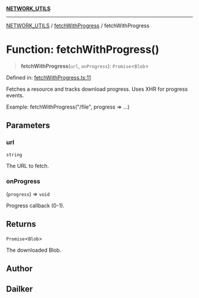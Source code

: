 [**NETWORK_UTILS**](../../README.md)

***

[NETWORK_UTILS](../../README.md) / [fetchWithProgress](../README.md) / fetchWithProgress

# Function: fetchWithProgress()

> **fetchWithProgress**(`url`, `onProgress`): `Promise`\<`Blob`\>

Defined in: [fetchWithProgress.ts:11](https://github.com/dailker/everyutil/blob/8ebd741383aff061deffff96bf58a9059d1b9944/src/network/fetchWithProgress.ts#L11)

Fetches a resource and tracks download progress. Uses XHR for progress events.

Example: fetchWithProgress("/file", progress => ...)

## Parameters

### url

`string`

The URL to fetch.

### onProgress

(`progress`) => `void`

Progress callback (0-1).

## Returns

`Promise`\<`Blob`\>

The downloaded Blob.

## Author

## Dailker
